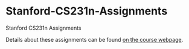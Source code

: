 # Stanford-CS231n-Assignments

Stanford CS231n Assignments

Details about these assignments can be found [on the course webpage](http://cs231n.stanford.edu/2016/syllabus.html).
